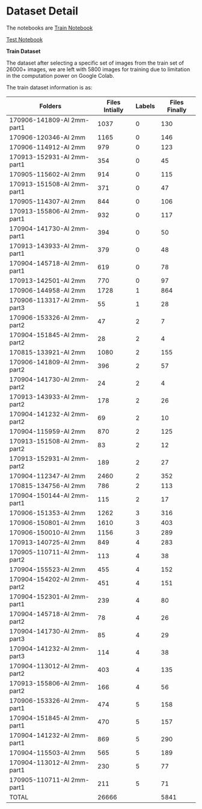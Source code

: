 # Dataset Detail

The notebooks are 
[Train Notebook](Train.ipynb)

[Test Notebook](Test.ipynb)

**Train Dataset**

The dataset after selecting a specific set of images from the train set of 26000+ images, we are left with 5800 images for training due to limitation in the computation power on Google Colab.

The train dataset information is as:


| Folders                    | Files Intially | Labels | Files Finally |
| -------------------------- | -------------- | ------ | ------------- |
| 170906-141809-Al 2mm-part1 | 1037           | 0      | 130           |
| 170906-120346-Al 2mm       | 1165           | 0      | 146           |
| 170906-114912-Al 2mm       | 979            | 0      | 123           |
| 170913-152931-Al 2mm-part1 | 354            | 0      | 45            |
| 170905-115602-Al 2mm       | 914            | 0      | 115           |
| 170913-151508-Al 2mm-part1 | 371            | 0      | 47            |
| 170905-114307-Al 2mm       | 844            | 0      | 106           |
| 170913-155806-Al 2mm-part1 | 932            | 0      | 117           |
| 170904-141730-Al 2mm-part1 | 394            | 0      | 50            |
| 170913-143933-Al 2mm-part1 | 379            | 0      | 48            |
| 170904-145718-Al 2mm-part1 | 619            | 0      | 78            |
| 170913-142501-Al 2mm       | 770            | 0      | 97            |
| 170906-144958-Al 2mm       | 1728           | 1      | 864           |
| 170906-113317-Al 2mm-part3 | 55             | 1      | 28            |
| 170906-153326-Al 2mm-part2 | 47             | 2      | 7             |
| 170904-151845-Al 2mm-part2 | 28             | 2      | 4             |
| 170815-133921-Al 2mm       | 1080           | 2      | 155           |
| 170906-141809-Al 2mm-part2 | 396            | 2      | 57            |
| 170904-141730-Al 2mm-part2 | 24             | 2      | 4             |
| 170913-143933-Al 2mm-part2 | 178            | 2      | 26            |
| 170904-141232-Al 2mm-part2 | 69             | 2      | 10            |
| 170904-115959-Al 2mm       | 870            | 2      | 125           |
| 170913-151508-Al 2mm-part2 | 83             | 2      | 12            |
| 170913-152931-Al 2mm-part2 | 189            | 2      | 27            |
| 170904-112347-Al 2mm       | 2460           | 2      | 352           |
| 170815-134756-Al 2mm       | 786            | 2      | 113           |
| 170904-150144-Al 2mm-part1 | 115            | 2      | 17            |
| 170906-151353-Al 2mm       | 1262           | 3      | 316           |
| 170906-150801-Al 2mm       | 1610           | 3      | 403           |
| 170906-150010-Al 2mm       | 1156           | 3      | 289           |
| 170913-140725-Al 2mm       | 849            | 4      | 283           |
| 170905-110711-Al 2mm-part2 | 113            | 4      | 38            |
| 170904-155523-Al 2mm       | 455            | 4      | 152           |
| 170904-154202-Al 2mm-part2 | 451            | 4      | 151           |
| 170904-152301-Al 2mm-part1 | 239            | 4      | 80            |
| 170904-145718-Al 2mm-part2 | 78             | 4      | 26            |
| 170904-141730-Al 2mm-part3 | 85             | 4      | 29            |
| 170904-141232-Al 2mm-part3 | 114            | 4      | 38            |
| 170904-113012-Al 2mm-part2 | 403            | 4      | 135           |
| 170913-155806-Al 2mm-part2 | 166            | 4      | 56            |
| 170906-153326-Al 2mm-part1 | 474            | 5      | 158           |
| 170904-151845-Al 2mm-part1 | 470            | 5      | 157           |
| 170904-141232-Al 2mm-part1 | 869            | 5      | 290           |
| 170904-115503-Al 2mm       | 565            | 5      | 189           |
| 170904-113012-Al 2mm-part1 | 230            | 5      | 77            |
| 170905-110711-Al 2mm-part1 | 211            | 5      | 71            |
| TOTAL                      | 26666          |        | 5841          |
